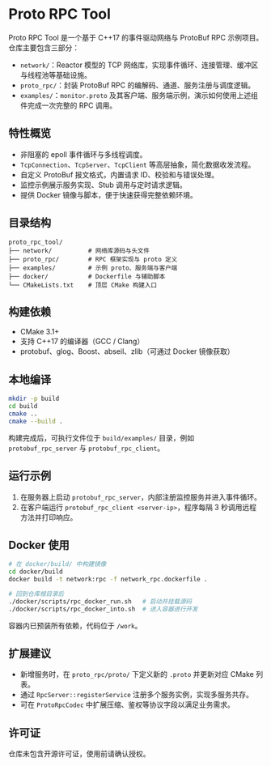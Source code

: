# Proto RPC Tool

Proto RPC Tool 是一个基于 C++17 的事件驱动网络与 ProtoBuf RPC 示例项目。仓库主要包含三部分：

- `network/`：Reactor 模型的 TCP 网络库，实现事件循环、连接管理、缓冲区与线程池等基础设施。
- `proto_rpc/`：封装 ProtoBuf RPC 的编解码、通道、服务注册与调度逻辑。
- `examples/`：`monitor.proto` 及其客户端、服务端示例，演示如何使用上述组件完成一次完整的 RPC 调用。

## 特性概览

- 非阻塞的 epoll 事件循环与多线程调度。
- `TcpConnection`、`TcpServer`、`TcpClient` 等高层抽象，简化数据收发流程。
- 自定义 ProtoBuf 报文格式，内置请求 ID、校验和与错误处理。
- 监控示例展示服务实现、Stub 调用与定时请求逻辑。
- 提供 Docker 镜像与脚本，便于快速获得完整依赖环境。

## 目录结构

```
proto_rpc_tool/
├── network/          # 网络库源码与头文件
├── proto_rpc/        # RPC 框架实现与 proto 定义
├── examples/         # 示例 proto、服务端与客户端
├── docker/           # Dockerfile 与辅助脚本
└── CMakeLists.txt    # 顶层 CMake 构建入口
```

## 构建依赖

- CMake 3.1+
- 支持 C++17 的编译器（GCC / Clang）
- protobuf、glog、Boost、abseil、zlib（可通过 Docker 镜像获取）

## 本地编译

```bash
mkdir -p build
cd build
cmake ..
cmake --build .
```

构建完成后，可执行文件位于 `build/examples/` 目录，例如 `protobuf_rpc_server` 与 `protobuf_rpc_client`。

## 运行示例

1. 在服务器上启动 `protobuf_rpc_server`，内部注册监控服务并进入事件循环。
2. 在客户端运行 `protobuf_rpc_client <server-ip>`，程序每隔 3 秒调用远程方法并打印响应。

## Docker 使用

```bash
# 在 docker/build/ 中构建镜像
cd docker/build
docker build -t network:rpc -f network_rpc.dockerfile .

# 回到仓库根目录后
./docker/scripts/rpc_docker_run.sh   # 启动并挂载源码
./docker/scripts/rpc_docker_into.sh  # 进入容器进行开发
```

容器内已预装所有依赖，代码位于 `/work`。

## 扩展建议

- 新增服务时，在 `proto_rpc/proto/` 下定义新的 `.proto` 并更新对应 CMake 列表。
- 通过 `RpcServer::registerService` 注册多个服务实例，实现多服务共存。
- 可在 `ProtoRpcCodec` 中扩展压缩、鉴权等协议字段以满足业务需求。

## 许可证

仓库未包含开源许可证，使用前请确认授权。

